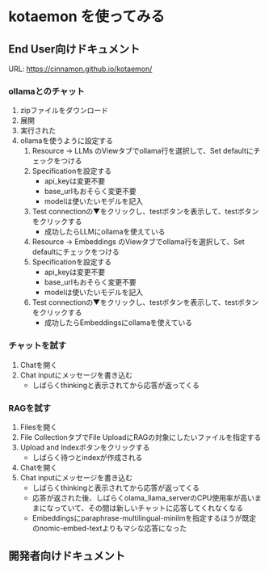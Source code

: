 # kotaemon を使ってみる

## End User向けドキュメント

URL: https://cinnamon.github.io/kotaemon/

### ollamaとのチャット

1. zipファイルをダウンロード
2. 展開
3. 実行された
4. ollamaを使うように設定する
   1. Resource → LLMs のViewタブでollama行を選択して、Set defaultにチェックをつける
   2. Specificationを設定する
      - api_keyは変更不要
      - base_urlもおそらく変更不要
      - modelは使いたいモデルを記入
   3. Test connectionの▼をクリックし、testボタンを表示して、testボタンをクリックする
      - 成功したらLLMにollamaを使えている
   4. Resource → Embeddings のViewタブでollama行を選択して、Set defaultにチェックをつける
   5. Specificationを設定する
      - api_keyは変更不要
      - base_urlもおそらく変更不要
      - modelは使いたいモデルを記入
   6. Test connectionの▼をクリックし、testボタンを表示して、testボタンをクリックする
      - 成功したらEmbeddingsにollamaを使えている

### チャットを試す

1. Chatを開く
2. Chat inputにメッセージを書き込む
   - しばらくthinkingと表示されてから応答が返ってくる

### RAGを試す

1. Filesを開く
2. File CollectionタブでFile UploadにRAGの対象にしたいファイルを指定する
3. Upload and Indexボタンをクリックする
   - しばらく待つとindexが作成される
4. Chatを開く
5. Chat inputにメッセージを書き込む
   - しばらくthinkingと表示されてから応答が返ってくる
   - 応答が返された後、しばらくolama_llama_serverのCPU使用率が高いままになっていて、その間は新しいチャットに応答してくれなくなる
   - Embeddingsにparaphrase-multilingual-minilmを指定するほうが既定のnomic-embed-textよりもマシな応答になった


## 開発者向けドキュメント

